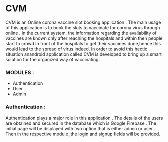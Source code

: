 # CVM

CVM is an Online corona vaccine slot booking application . The main usage of this application is to book the slots to vaccinate for corona virus through online . In the current
system, the information regarding the availability of vaccines are known only after reaching the hospitals and within then people start to crowd in front of the hospitals to 
get their vaccines done,hence this would lead to the spread of virus indeed. In order to avoid this hectic situation anandroid application called CVM is developed to bring up
a smart solution for the organized way of vaccinating.

### **MODULES :**

- Authentication
- User
- Admin

### **Authentication :**

Authentication plays a major role in this application . The details of the users are obtained and secured in the database which is Google Firebase . The initial page will be
displayed with two option that is either admin or user . Then in the respective module ,the login and signup fields will be provided.
